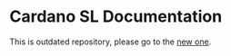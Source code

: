 # Cardano SL Documentation

This is outdated repository, please go to the [new one](https://github.com/input-output-hk/cardano-docs.iohk.io).
